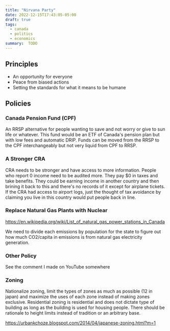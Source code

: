 ```yaml
---
title: "Nirvana Party"
date: 2022-12-15T17:43:05-05:00
draft: true
tags:
  - canada
  - politics
  - economics
summary:  TODO
---
```


## Principles

- An opportunity for everyone
- Peace from biased actions
- Setting the standards for what it means to be humane

## Policies

### Canada Pension Fund (CPF)

An RRSP alternative for people wanting to save and not worry or give to sun life or whatever.
This fund would be an ETF of Canada's pension plan but with low fees and automatic DRIP.
Funds can be moved from the RRSP to the CPF interchangeably but not very liquid from CPF to RRSP.

### A Stronger CRA

CRA needs to be stronger and have access to more information. People who report 0 income need to be audited more. They pay $0 in taxes and take benefits. They could be earning income in another country and then brining it back to this and there's no records of it except for airplane tickets. If the CRA had access to airport logs, just the thought of tax avoidance by claiming you live in this country would put people back in line.

### Replace Natural Gas Plants with Nuclear

https://en.wikipedia.org/wiki/List_of_natural_gas_power_stations_in_Canada

We need to divide each emissions by population for the state to figure out how much CO2/capita in emissions is from natural gas electricity generation.

### Other Policy

See the comment I made on YouTube somewhere

### Zoning

Nationalize zoning, limit the types of zones as much as possible (12 in japan) and maximize the uses of each zone instead of making zones exclusive.
Residential zoning is residential and does not dictate type of building as long as the building is used for housing people. There should be rationale to height limits instead of tradition or an arbitrary base.

https://urbankchoze.blogspot.com/2014/04/japanese-zoning.html?m=1
